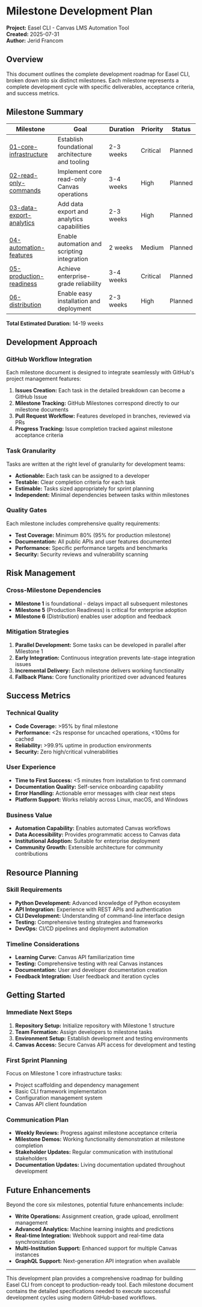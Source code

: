 # Milestone Development Plan

**Project:** Easel CLI - Canvas LMS Automation Tool  
**Created:** 2025-07-31  
**Author:** Jerid Francom  

## Overview

This document outlines the complete development roadmap for Easel CLI, broken down into six distinct milestones. Each milestone represents a complete development cycle with specific deliverables, acceptance criteria, and success metrics.

## Milestone Summary

| Milestone | Goal | Duration | Priority | Status |
|-----------|------|----------|----------|---------|
| [01-core-infrastructure](01-core-infrastructure.md) | Establish foundational architecture and tooling | 2-3 weeks | Critical | Planned |
| [02-read-only-commands](02-read-only-commands.md) | Implement core read-only Canvas operations | 3-4 weeks | High | Planned |
| [03-data-export-analytics](03-data-export-analytics.md) | Add data export and analytics capabilities | 2-3 weeks | High | Planned |
| [04-automation-features](04-automation-features.md) | Enable automation and scripting integration | 2 weeks | Medium | Planned |
| [05-production-readiness](05-production-readiness.md) | Achieve enterprise-grade reliability | 3-4 weeks | Critical | Planned |
| [06-distribution](06-distribution.md) | Enable easy installation and deployment | 2-3 weeks | High | Planned |

**Total Estimated Duration:** 14-19 weeks

## Development Approach

### GitHub Workflow Integration

Each milestone document is designed to integrate seamlessly with GitHub's project management features:

1. **Issues Creation:** Each task in the detailed breakdown can become a GitHub Issue
2. **Milestone Tracking:** GitHub Milestones correspond directly to our milestone documents
3. **Pull Request Workflow:** Features developed in branches, reviewed via PRs
4. **Progress Tracking:** Issue completion tracked against milestone acceptance criteria

### Task Granularity

Tasks are written at the right level of granularity for development teams:

- **Actionable:** Each task can be assigned to a developer
- **Testable:** Clear completion criteria for each task
- **Estimable:** Tasks sized appropriately for sprint planning
- **Independent:** Minimal dependencies between tasks within milestones

### Quality Gates

Each milestone includes comprehensive quality requirements:

- **Test Coverage:** Minimum 80% (95% for production milestone)
- **Documentation:** All public APIs and user features documented
- **Performance:** Specific performance targets and benchmarks
- **Security:** Security reviews and vulnerability scanning

## Risk Management

### Cross-Milestone Dependencies

- **Milestone 1** is foundational - delays impact all subsequent milestones
- **Milestone 5** (Production Readiness) is critical for enterprise adoption
- **Milestone 6** (Distribution) enables user adoption and feedback

### Mitigation Strategies

1. **Parallel Development:** Some tasks can be developed in parallel after Milestone 1
2. **Early Integration:** Continuous integration prevents late-stage integration issues
3. **Incremental Delivery:** Each milestone delivers working functionality
4. **Fallback Plans:** Core functionality prioritized over advanced features

## Success Metrics

### Technical Quality

- **Code Coverage:** >95% by final milestone
- **Performance:** <2s response for uncached operations, <100ms for cached
- **Reliability:** >99.9% uptime in production environments
- **Security:** Zero high/critical vulnerabilities

### User Experience

- **Time to First Success:** <5 minutes from installation to first command
- **Documentation Quality:** Self-service onboarding capability
- **Error Handling:** Actionable error messages with clear next steps
- **Platform Support:** Works reliably across Linux, macOS, and Windows

### Business Value

- **Automation Capability:** Enables automated Canvas workflows
- **Data Accessibility:** Provides programmatic access to Canvas data
- **Institutional Adoption:** Suitable for enterprise deployment
- **Community Growth:** Extensible architecture for community contributions

## Resource Planning

### Skill Requirements

- **Python Development:** Advanced knowledge of Python ecosystem
- **API Integration:** Experience with REST APIs and authentication
- **CLI Development:** Understanding of command-line interface design
- **Testing:** Comprehensive testing strategies and frameworks
- **DevOps:** CI/CD pipelines and deployment automation

### Timeline Considerations

- **Learning Curve:** Canvas API familiarization time
- **Testing:** Comprehensive testing with real Canvas instances
- **Documentation:** User and developer documentation creation
- **Feedback Integration:** User feedback and iteration cycles

## Getting Started

### Immediate Next Steps

1. **Repository Setup:** Initialize repository with Milestone 1 structure
2. **Team Formation:** Assign developers to milestone tasks
3. **Environment Setup:** Establish development and testing environments
4. **Canvas Access:** Secure Canvas API access for development and testing

### First Sprint Planning

Focus on Milestone 1 core infrastructure tasks:

- Project scaffolding and dependency management
- Basic CLI framework implementation
- Configuration management system
- Canvas API client foundation

### Communication Plan

- **Weekly Reviews:** Progress against milestone acceptance criteria
- **Milestone Demos:** Working functionality demonstration at milestone completion
- **Stakeholder Updates:** Regular communication with institutional stakeholders
- **Documentation Updates:** Living documentation updated throughout development

## Future Enhancements

Beyond the core six milestones, potential future enhancements include:

- **Write Operations:** Assignment creation, grade upload, enrollment management
- **Advanced Analytics:** Machine learning insights and predictions
- **Real-time Integration:** Webhook support and real-time data synchronization
- **Multi-Institution Support:** Enhanced support for multiple Canvas instances
- **GraphQL Support:** Next-generation API integration when available

---

This development plan provides a comprehensive roadmap for building Easel CLI from concept to production-ready tool. Each milestone document contains the detailed specifications needed to execute successful development cycles using modern GitHub-based workflows.